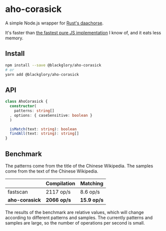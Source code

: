 # aho-corasick
A simple Node.js wrapper for [Rust's daachorse].

It's faster than [the fastest pure JS implementation] I know of,
and it eats less memory.

[Rust's daachorse]: https://crates.io/crates/daachorse
[the fastest pure JS implementation]: https://www.npmjs.com/package/fastscan

## Install
```sh
npm install --save @blackglory/aho-corasick
# or
yarn add @blackglory/aho-corasick
```

## API
```ts
class AhoCorasick {
  constructor(
    patterns: string[]
  , options: { caseSensitive: boolean }
  )

  isMatch(text: string): boolean
  findAll(text: string): string[]
}
```

## Benchmark
The patterns come from the title of the Chinese Wikipedia.
The samples come from the text of the Chinese Wikipedia.

|                  | Compilation   | Matching      |
|------------------|---------------|---------------|
| fastscan         | 2117 op/s     | 8.6 op/s      |
| **aho-corasick** | **2066 op/s** | **15.9 op/s** |

The results of the benchmark are relative values,
which will change according to different patterns and samples.
The currently patterns and samples are large,
so the number of operations per second is small.
